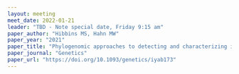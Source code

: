 ```yaml
---
layout: meeting
meet_date: 2022-01-21
leader: "TBD - Note special date, Friday 9:15 am"
paper_author: "Hibbins MS, Hahn MW"
paper_year: "2021"
paper_title: "Phylogenomic approaches to detecting and characterizing introgression"
paper_journal: "Genetics"
paper_url: "https://doi.org/10.1093/genetics/iyab173"
---
```

